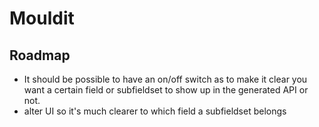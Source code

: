 <h1>Mouldit</h1>
<h2>Roadmap</h2>
<ul>
  <li>It should be possible to have an on/off switch as to make it clear you want a certain field or subfieldset to show up in the generated API or not.</li>
  <li>alter UI so it's much clearer to which field a subfieldset belongs</li>
</ul>
